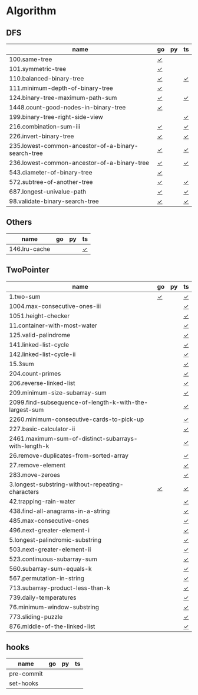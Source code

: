 # Algorithm

## DFS

|  name | go | py | ts |
|-----------|----|---------|-----------|
| 100.same-tree | [✓](DFS/100.same-tree.go) |  |  |
| 101.symmetric-tree | [✓](DFS/101.symmetric-tree.go) |  |  |
| 110.balanced-binary-tree | [✓](DFS/110.balanced-binary-tree.go) |  | [✓](DFS/110.balanced-binary-tree.ts) |
| 111.minimum-depth-of-binary-tree | [✓](DFS/111.minimum-depth-of-binary-tree.go) |  |  |
| 124.binary-tree-maximum-path-sum | [✓](DFS/124.binary-tree-maximum-path-sum.go) |  | [✓](DFS/124.binary-tree-maximum-path-sum.ts) |
| 1448.count-good-nodes-in-binary-tree | [✓](DFS/1448.count-good-nodes-in-binary-tree.go) |  |  |
| 199.binary-tree-right-side-view |  |  | [✓](DFS/199.binary-tree-right-side-view.ts) |
| 216.combination-sum-iii | [✓](DFS/216.combination-sum-iii.go) |  | [✓](DFS/216.combination-sum-iii.ts) |
| 226.invert-binary-tree | [✓](DFS/226.invert-binary-tree.go) |  | [✓](DFS/226.invert-binary-tree.ts) |
| 235.lowest-common-ancestor-of-a-binary-search-tree | [✓](DFS/235.lowest-common-ancestor-of-a-binary-search-tree.go) |  | [✓](DFS/235.lowest-common-ancestor-of-a-binary-search-tree.ts) |
| 236.lowest-common-ancestor-of-a-binary-tree | [✓](DFS/236.lowest-common-ancestor-of-a-binary-tree.go) |  | [✓](DFS/236.lowest-common-ancestor-of-a-binary-tree.ts) |
| 543.diameter-of-binary-tree | [✓](DFS/543.diameter-of-binary-tree.go) |  |  |
| 572.subtree-of-another-tree | [✓](DFS/572.subtree-of-another-tree.go) |  | [✓](DFS/572.subtree-of-another-tree.ts) |
| 687.longest-univalue-path | [✓](DFS/687.longest-univalue-path.go) |  | [✓](DFS/687.longest-univalue-path.ts) |
| 98.validate-binary-search-tree | [✓](DFS/98.validate-binary-search-tree.go) |  | [✓](DFS/98.validate-binary-search-tree.ts) |

## Others

|  name | go | py | ts |
|-----------|----|---------|-----------|
| 146.lru-cache |  |  | [✓](Others/146.lru-cache.ts) |

## TwoPointer

|  name | go | py | ts |
|-----------|----|---------|-----------|
| 1.two-sum | [✓](TwoPointer/1.two-sum.go) |  | [✓](TwoPointer/1.two-sum.ts) |
| 1004.max-consecutive-ones-iii |  |  | [✓](TwoPointer/1004.max-consecutive-ones-iii.ts) |
| 1051.height-checker |  |  | [✓](TwoPointer/1051.height-checker.ts) |
| 11.container-with-most-water |  |  | [✓](TwoPointer/11.container-with-most-water.ts) |
| 125.valid-palindrome |  |  | [✓](TwoPointer/125.valid-palindrome.ts) |
| 141.linked-list-cycle |  |  | [✓](TwoPointer/141.linked-list-cycle.ts) |
| 142.linked-list-cycle-ii |  |  | [✓](TwoPointer/142.linked-list-cycle-ii.ts) |
| 15.3sum |  |  | [✓](TwoPointer/15.3sum.ts) |
| 204.count-primes |  |  | [✓](TwoPointer/204.count-primes.ts) |
| 206.reverse-linked-list |  |  | [✓](TwoPointer/206.reverse-linked-list.ts) |
| 209.minimum-size-subarray-sum |  |  | [✓](TwoPointer/209.minimum-size-subarray-sum.ts) |
| 2099.find-subsequence-of-length-k-with-the-largest-sum |  |  | [✓](TwoPointer/2099.find-subsequence-of-length-k-with-the-largest-sum.ts) |
| 2260.minimum-consecutive-cards-to-pick-up |  |  | [✓](TwoPointer/2260.minimum-consecutive-cards-to-pick-up.ts) |
| 227.basic-calculator-ii |  |  | [✓](TwoPointer/227.basic-calculator-ii.ts) |
| 2461.maximum-sum-of-distinct-subarrays-with-length-k |  |  | [✓](TwoPointer/2461.maximum-sum-of-distinct-subarrays-with-length-k.ts) |
| 26.remove-duplicates-from-sorted-array |  |  | [✓](TwoPointer/26.remove-duplicates-from-sorted-array.ts) |
| 27.remove-element |  |  | [✓](TwoPointer/27.remove-element.ts) |
| 283.move-zeroes |  |  | [✓](TwoPointer/283.move-zeroes.ts) |
| 3.longest-substring-without-repeating-characters | [✓](TwoPointer/3.longest-substring-without-repeating-characters.go) |  | [✓](TwoPointer/3.longest-substring-without-repeating-characters.ts) |
| 42.trapping-rain-water |  |  | [✓](TwoPointer/42.trapping-rain-water.ts) |
| 438.find-all-anagrams-in-a-string |  |  | [✓](TwoPointer/438.find-all-anagrams-in-a-string.ts) |
| 485.max-consecutive-ones |  |  | [✓](TwoPointer/485.max-consecutive-ones.ts) |
| 496.next-greater-element-i |  |  | [✓](TwoPointer/496.next-greater-element-i.ts) |
| 5.longest-palindromic-substring |  |  | [✓](TwoPointer/5.longest-palindromic-substring.ts) |
| 503.next-greater-element-ii |  |  | [✓](TwoPointer/503.next-greater-element-ii.ts) |
| 523.continuous-subarray-sum |  |  | [✓](TwoPointer/523.continuous-subarray-sum.ts) |
| 560.subarray-sum-equals-k |  |  | [✓](TwoPointer/560.subarray-sum-equals-k.ts) |
| 567.permutation-in-string |  |  | [✓](TwoPointer/567.permutation-in-string.ts) |
| 713.subarray-product-less-than-k |  |  | [✓](TwoPointer/713.subarray-product-less-than-k.ts) |
| 739.daily-temperatures |  |  | [✓](TwoPointer/739.daily-temperatures.ts) |
| 76.minimum-window-substring |  |  | [✓](TwoPointer/76.minimum-window-substring.ts) |
| 773.sliding-puzzle |  |  | [✓](TwoPointer/773.sliding-puzzle.ts) |
| 876.middle-of-the-linked-list |  |  | [✓](TwoPointer/876.middle-of-the-linked-list.ts) |

## hooks

|  name | go | py | ts |
|-----------|----|---------|-----------|
| pre-commit |  |  |  |
| set-hooks |  |  |  |

